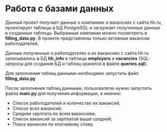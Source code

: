# Работа с базами данных

Данный проект получает данные о компаниях и вакансиях с сайта hh.ru, проектирует таблицы в БД PostgreSQL и загружает полученные данные в созданные таблицы.
Выбранные компании можно посмотреть в **filling_data.py**. В проекте представлены только активные вакансии работодателей.

Данные полученные о работодателях и их вакансиях с сайта hh.ru записывались в БД **hh_info** в таблицы **employers** и **vacancies** (SQL-запросы для создания БД и таблиц хранятся в файле **queries.sql**).

Для заполнения таблиц данными необходимо запустить файл **filling_data.py**

После заполнения таблиц данными, пользователю нужно запустить файла **main.py** для получения информации, а именно:

* Список работодателей и количество их вакансий;
* Список всех вакансий;
* Средняя зарплата по всем вакансиям;
* Список вакансий за зарплатой выше средней;
* Поиск вакансии по ключевому слову. 
